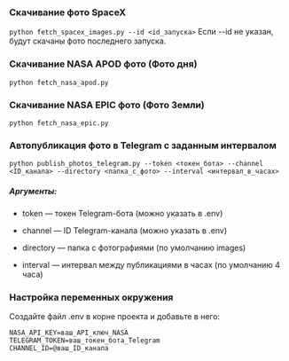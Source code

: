 ### Скачивание фото SpaceX

```python fetch_spacex_images.py --id <id_запуска>```
Если --id не указан, будут скачаны фото последнего запуска.

### Скачивание NASA APOD фото (Фото дня)

```python fetch_nasa_apod.py```
### Скачивание NASA EPIC фото (Фото Земли)

```python fetch_nasa_epic.py```

### Автопубликация фото в Telegram с заданным интервалом

```python publish_photos_telegram.py --token <токен_бота> --channel <ID_канала> --directory <папка_с_фото> --interval <интервал_в_часах>```
##### Аргументы:

* token — токен Telegram-бота (можно указать в .env)

* channel — ID Telegram-канала (можно указать в .env)

* directory — папка с фотографиями (по умолчанию images)

* interval — интервал между публикациями в часах (по умолчанию 4 часа)

### Настройка переменных окружения
Создайте файл .env в корне проекта и добавьте в него:
```
NASA_API_KEY=ваш_API_ключ_NASA
TELEGRAM_TOKEN=ваш_токен_бота_Telegram
CHANNEL_ID=@ваш_ID_канала
```
